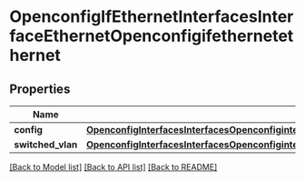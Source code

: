 # OpenconfigIfEthernetInterfacesInterfaceEthernetOpenconfigifethernetethernet

## Properties
Name | Type | Description | Notes
------------ | ------------- | ------------- | -------------
**config** | [**OpenconfigInterfacesInterfacesOpenconfiginterfacesinterfacesOpenconfigifethernetethernetConfig**](OpenconfigInterfacesInterfacesOpenconfiginterfacesinterfacesOpenconfigifethernetethernetConfig.md) |  | [optional] 
**switched_vlan** | [**OpenconfigInterfacesInterfacesOpenconfiginterfacesinterfacesOpenconfigifethernetethernetOpenconfigvlanswitchedvlan**](OpenconfigInterfacesInterfacesOpenconfiginterfacesinterfacesOpenconfigifethernetethernetOpenconfigvlanswitchedvlan.md) |  | [optional] 

[[Back to Model list]](../README.md#documentation-for-models) [[Back to API list]](../README.md#documentation-for-api-endpoints) [[Back to README]](../README.md)


